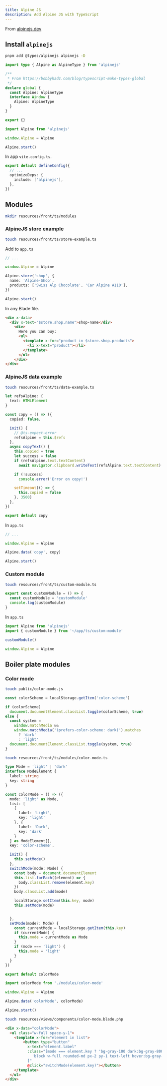 ```yaml
---
title: Alpine JS
description: Add Alpine JS with TypeScript
---
```


From [alpinejs.dev](https://alpinejs.dev)

## Install `alpinejs`

```bash
pnpm add @types/alpinejs alpinejs -D
```

```ts title="resources/front/global.d.ts"
import type { Alpine as AlpineType } from 'alpinejs'

/**
 * From https://bobbyhadz.com/blog/typescript-make-types-global
 */
declare global {
  const Alpine: AlpineType
  interface Window {
    Alpine: AlpineType
  }
}

export {}
```

```ts title="resources/front/ts/app.ts"
import Alpine from 'alpinejs'

window.Alpine = Alpine

Alpine.start()
```

In app `vite.config.ts`.

```ts title="vite.config.ts"
export default defineConfig({
  // ...
  optimizeDeps: {
    include: ['alpinejs'],
  },
})
```

## Modules

```bash
mkdir resources/front/ts/modules
```

### AlpineJS store example

```bash
touch resources/front/ts/store-example.ts
```

Add to `app.ts`

```ts title="resources/front/ts/app.ts"
// ...

window.Alpine = Alpine

Alpine.store('shop', {
  name: 'Alpine-Shop',
  products: ['Swiss Alp Chocolate', 'Car Alpine A110'],
})

Alpine.start()
```

In any Blade file.

```html
<div x-data>
  <div x-text="$store.shop.name">shop-name</div>
    <div>
      Here you can buy:
      <ul>
        <template x-for="product in $store.shop.products">
          <li x-text="product"></li>
        </template>
      </ul>
    </div>
</div>
```

### AlpineJS data example

```bash
touch resources/front/ts/data-example.ts
```

```ts title="resources/front/ts/data-module.ts"
let refsAlpine: {
  text: HTMLElement
}

const copy = () => ({
  copied: false,

  init() {
    // @ts-expect-error
    refsAlpine = this.$refs
  },
  async copyText() {
    this.copied = true
    let success = false
    if (refsAlpine.text.textContent)
      await navigator.clipboard.writeText(refsAlpine.text.textContent).then(() => (success = true))

    if (!success)
      console.error('Error on copy!')

    setTimeout(() => {
      this.copied = false
    }, 3500)
  },
})

export default copy
```

In `app.ts`

```ts title="resources/front/ts/app.ts"
// ...

window.Alpine = Alpine

Alpine.data('copy', copy)

Alpine.start()
```

### Custom module

```bash
touch resources/front/ts/custom-module.ts
```

```ts title="resources/front/ts/custom-module.ts"
export const customModule = () => {
  const customModule = 'customModule'
  console.log(customModule)
}
```

In `app.ts`

```ts title="resources/front/ts/app.ts"
import Alpine from 'alpinejs'
import { customModule } from '~/app/ts/custom-module'

customModule()

window.Alpine = Alpine
```

## Boiler plate modules

### Color mode

```bash
touch public/color-mode.js
```

```js title="public/color-mode.js"
const colorScheme = localStorage.getItem('color-scheme')

if (colorScheme)
  document.documentElement.classList.toggle(colorScheme, true)
else {
  const system =
    window.matchMedia &&
    window.matchMedia('(prefers-color-scheme: dark)').matches
      ? 'dark'
      : 'light'
  document.documentElement.classList.toggle(system, true)
}
```

```bash
touch resources/front/ts/modules/color-mode.ts
```

```ts title="resources/front/ts/modules/color-mode.ts"
type Mode = 'light' | 'dark'
interface ModeElement {
  label: string
  key: string
}

const colorMode = () => ({
  mode: 'light' as Mode,
  list: [
    {
      label: 'Light',
      key: 'light'
    }, {
      label: 'Dark',
      key: 'dark'
    }
  ] as ModeElement[],
  key: 'color-scheme',

  init() {
    this.setMode()
  },
  switchMode(mode: Mode) {
    const body = document.documentElement
    this.list.forEach((element) => {
      body.classList.remove(element.key)
    })
    body.classList.add(mode)

    localStorage.setItem(this.key, mode)
    this.setMode(mode)


  },
  setMode(mode?: Mode) {
    const currentMode = localStorage.getItem(this.key)
    if (currentMode) {
      this.mode = currentMode as Mode
    }
    if (mode === 'light') {
      this.mode = 'light'
    }
  }
})

export default colorMode
```

```ts title="resources/front/ts/app.ts"
import colorMode from './modules/color-mode'

window.Alpine = Alpine

Alpine.data('colorMode', colorMode)

Alpine.start()
```

```bash
touch resources/views/components/color-mode.blade.php
```

```html title="resources/views/components/color-mode.blade.php"
<div x-data="colorMode">
  <ul class="w-full space-y-1">
    <template x-for="element in list">
        <button type="button"
          x-text="element.label"
          :class="[mode === element.key ? 'bg-gray-100 dark:bg-gray-800' : '',
            'block w-full rounded-md px-2 py-1 text-left hover:bg-gray-100 dark:hover:bg-gray-800'
          ]"
          @click="switchMode(element.key)"></button>
    </template>
  </ul>
</div>
```
